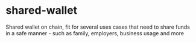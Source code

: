 # shared-wallet
Shared wallet on chain, fit for several uses cases that need to share funds in a safe manner - such as family, employers, business usage and more 
